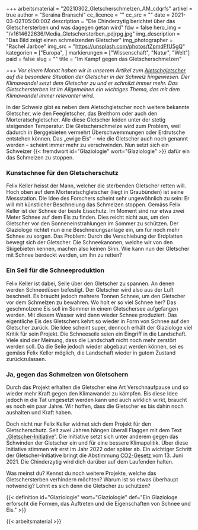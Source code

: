 +++
arbeitsmaterial = "20210302_Gletscherschmelzen_AM_cdqrfs"
artikel = true
author = "Seraina Branschi"
cc_licence = ""
cc_src = ""
date = 2021-03-02T05:00:00Z
description = "Die Chinderzytig berichtet über das Gletschersterben und was dagegen getan wird"
fdw = false
hero_img = "/v1614622636/Media_Gletschersterben_pdjrpg.jpg"
img_description = "Das Bild zeigt einen schmelzenden Gletscher"
img_photographer = "Rachel Jarboe"
img_src = "https://unsplash.com/photos/tZpmdFfU5gQ"
kategorien = ["Europa", ]
markierungen = ["Wissenschaft", "Natur", "Welt"]
paid = false
slug = ""
title = "Im Kampf gegen das Gletscherschmelzen"

+++
_Vor einem Monat haben wir in unserem Artikel zum_ [_Aletschgletscher_](https://www.chinderzytig.ch/leben-auf-dem-aletschgletscher-von-wasserflohen-und-anderen-wesen/) _auf die besondere Situation der Gletscher in der Schweiz hingewiesen. Der Klimawandel setzt dem Gletscher zu und er schmilzt immer mehr. Das Gletschersterben ist im Allgemeinen ein wichtiges Thema, das mit dem Klimawandel immer relevanter wird._

In der Schweiz gibt es neben dem Aletschgletscher noch weitere bekannte Gletscher, wie den Feegletscher, das Breithorn oder auch den Morteratschgletscher. Alle diese Gletscher leiden unter der stetig steigenden Temperatur. Die Gletscherschmelze wird zum Problem, weil dadurch in Berggebieten vermehrt Überschwemmungen oder Erdrutsche entstehen können. Das „ewige Eis“ – wie die Gletscher auch noch genannt werden – scheint immer mehr zu verschwinden. Nun setzt sich ein Schweizer {{< fremdwort id="Glaziologie" wort="Glaziologie" >}} dafür ein das Schmelzen zu stoppen.

### Kunstschnee für den Gletscherschutz

Felix Keller heisst der Mann, welcher die sterbenden Gletscher retten will. Hoch oben auf dem Morteratschgletscher (liegt in Graubünden) ist seine Messstation. Die Idee des Forschers scheint sehr ungewöhnlich zu sein: Er will mit künstlicher Beschneiung das Schmelzen stoppen. Gemäss Felix Keller ist der Schnee der beste Eisschutz. Im Moment sind nur etwa zwei Meter Schnee auf dem Eis zu finden. Dies reicht nicht aus, um den Gletscher vor den Sonneneinstrahlungen im Sommer zu schützen. Der Glaziologe richtet nun eine Beschneiungsanlage ein, um für noch mehr Schnee zu sorgen. Das Problem: Durch die Verschiebung der Erdplatten bewegt sich der Gletscher. Die Schneekanonen, welche wir von den Skigebieten kennen, machen also keinen Sinn. Wie kann nun der Gletscher mit Schnee berdeckt werden, um ihn zu retten?

### Ein Seil für die Schneeproduktion

Felix Keller ist dabei, Seile über den Gletscher zu spannen. An denen werden Schneedüsen befestigt. Der Gletscher wird also aus der Luft beschneit. Es braucht jedoch mehrere Tonnen Schnee, um den Gletscher vor dem Schmelzen zu bewahren. Wo holt er so viel Schnee her? Das geschmolzene Eis soll im Sommer in einem Gletschersee aufgefangen werden. Mit diesem Wasser wird dann wieder Schnee produziert. Das eigentliche Eis des Gletschers kehrt so wieder in Form von Schnee auf den Gletscher zurück. Die Idee scheint super, dennoch erhält der Glaziologe viel Kritik für sein Projekt. Die Schneeseile seien ein Eingriff in die Landschaft. Viele sind der Meinung, dass die Landschaft nicht noch mehr zerstört werden soll. Da die Seile jedoch wieder abgebaut werden können, sei es gemäss Felix Keller möglich, die Landschaft wieder in gutem Zustand zurückzulassen.

### Ja, gegen das Schmelzen von Gletschern

Durch das Projekt erhalten die Gletscher eine Art Verschnaufpause und so wieder mehr Kraft gegen den Klimawandel zu kämpfen. Bis diese Idee jedoch in die Tat umgesetzt werden kann und auch wirklich wirkt, braucht es noch ein paar Jahre. Wir hoffen, dass die Gletscher es bis dahin noch aushalten und Kraft haben.

Doch nicht nur Felix Keller widmet sich dem Projekt für den Gletscherschutz. Seit zwei Jahren hängen überall Flaggen mit dem Text „[Gletscher-Initiative](https://gletscher-initiative.ch/argumente)”. Die Initiative setzt sich unter anderem gegen das Schwinden der Gletscher ein und für eine bessere Klimapolitik. Über diese Initiative stimmen wir erst im Jahr 2022 oder später ab. Ein wichtiger Schritt der Gletscher-Initiative bringt die Abstimmung [CO2-Gesetz ](https://co2gesetz.ja-stimmen.ch/abstimmung)vom 13. Juni 2021. Die Chinderzytig wird dich darüber auf dem Laufenden halten.

Was meinst du? Kennst du noch weitere Projekte, welche das Gletschersterben verhindern möchten? Warum ist so etwas überhaupt notwendig? Lohnt es sich denn die Gletscher zu schützen?

{{< definition id="Glaziologie" wort="Glaziologie" def="Ein Glaziologe erforscht die Formen, das Auftreten und die Eigenschaften von Schnee und Eis." >}}




{{< arbeitsmaterial >}}

